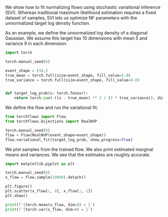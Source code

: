 We show how to fit normalizing flows using stochastic variational inference (SVI). Whereas traditional maximum
likelihood estimation requires a fixed dataset of samples, SVI lets us optimize NF parameters with the unnormalized
target log density function.

As an example, we define the unnormalized log density of a diagonal Gaussian. We assume this target has 10 dimensions
with mean 5 and variance 9 in each dimension:

```python
import torch

torch.manual_seed(0)

event_shape = (10,)
true_mean = torch.full(size=event_shape, fill_value=5.0)
true_variance = torch.full(size=event_shape, fill_value=9.0)


def target_log_prob(x: torch.Tensor):
    return torch.sum(-((x - true_mean) ** 2 / (2 * true_variance)), dim=1)
```

We define the flow and run the variational fit:

```python
from torchflows import Flow
from torchflows.bijections import RealNVP

torch.manual_seed(0)
flow = Flow(RealNVP(event_shape=event_shape))
flow.variational_fit(target_log_prob, show_progress=True)
```

We plot samples from the trained flow. We also print estimated marginal means and variances. We see that the estimates are roughly accurate.
```python
import matplotlib.pyplot as plt

torch.manual_seed(0)
x_flow = flow.sample(10000).detach()

plt.figure()
plt.scatter(x_flow[:, 0], x_flow[:, 1])
plt.show()

print(f'{torch.mean(x_flow, dim=0) = }')
print(f'{torch.var(x_flow, dim=0) = }')
```